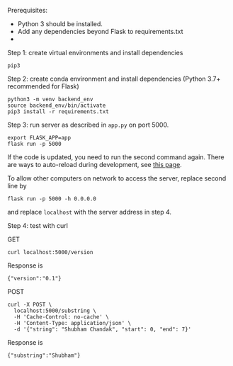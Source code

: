 
Prerequisites: 
- Python 3 should be installed.
- Add any dependencies beyond Flask to requirements.txt
- 

Step 1: create virtual environments and install dependencies
```
pip3
```
Step 2: create conda environment and install dependencies (Python 3.7+ recommended for Flask)
```
python3 -m venv backend_env
source backend_env/bin/activate
pip3 install -r requirements.txt
```

Step 3: run server as described in `app.py` on port 5000.
```
export FLASK_APP=app
flask run -p 5000
```
If the code is updated, you need to run the second command again. There are ways to auto-reload during development, see [this page](https://stackoverflow.com/questions/16344756/auto-reloading-python-flask-app-upon-code-changes).

To allow other computers on network to access the server, replace second line by
```
flask run -p 5000 -h 0.0.0.0
```
and replace `localhost` with the server address in step 4.

Step 4: test with curl

GET
```
curl localhost:5000/version
```
Response is
```
{"version":"0.1"}
```

POST
```
curl -X POST \
  localhost:5000/substring \
  -H 'Cache-Control: no-cache' \
  -H 'Content-Type: application/json' \
  -d '{"string": "Shubham Chandak", "start": 0, "end": 7}'
```

Response is
```
{"substring":"Shubham"}
```
